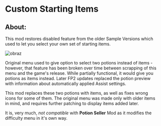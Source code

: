 # Custom Starting Items

## About:

This mod restores disabled feature from the older Sample Versions which used to let you select your own set of starting items.

![obraz](https://github.com/user-attachments/assets/f4fdbb11-07f9-41ce-ace8-7d05b9ed6d6b)

Original menu used to give option to select two potions instead of items - however, that feature has been broken over time between scrapping of this menu and the game's release. 
While partially functional, it would give you potions as items instead. Later FP2 updates replaced the potion preview with information about automatically applied Assist settings.

This mod replaces these two potions with items, as well as fixes wrong icons for some of them. The original menu was made only with older items in mind, and requires further patching to display items added later.

It is, very much, _not compatible_ with **Potion Seller** Mod as it modifies the difficulty menu in it's own way.
